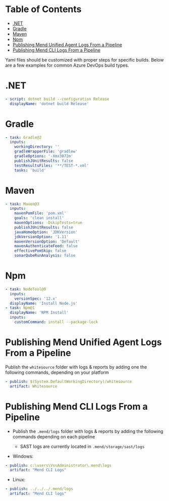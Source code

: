 # Table of Contents
- [.NET](#.net)
- [Gradle](#gradle)
- [Maven](#maven)
- [Npm](#npm)
- [Publishing Mend Unified Agent Logs From a Pipeline](#publishing-mend-unified-agent-logs-from-a-pipeline)
- [Publishing Mend CLI Logs From a Pipeline](#publishing-mend-cli-logs-from-a-pipeline)

Yaml files should be customized with proper steps for specific builds.  Below are a few examples for common Azure DevOps build types.

# .NET
```yml
- script: dotnet build --configuration Release
  displayName: 'dotnet build Release'
```
# Gradle
```yml
- task: Gradle@2
  inputs:
    workingDirectory: ''
    gradleWrapperFile: 'gradlew'
    gradleOptions: '-Xmx3072m'
    publishJUnitResults: false
    testResultsFiles: '**/TEST-*.xml'
    tasks: 'build'
```
# Maven
```yml
- task: Maven@3
  inputs:
    mavenPomFile: 'pom.xml'
    goals: 'clean install'
    mavenOptions: -DskipTests=true
    publishJUnitResults: false
    javaHomeOption: 'JDKVersion'
    jdkVersionOption: '1.11'
    mavenVersionOption: 'Default'
    mavenAuthenticateFeed: false
    effectivePomSkip: false
    sonarQubeRunAnalysis: false
```

# Npm
```yml
- task: NodeTool@0
  inputs:
    versionSpec: '12.x'
  displayName: 'Install Node.js'
- task: Npm@1
  displayName: 'NPM Install'
  inputs:
    customCommand: install --package-lock
```


# Publishing Mend Unified Agent Logs From a Pipeline

Publish the `whitesource` folder with logs & reports by adding one the following commands, depending on your platform


```yaml
- publish: $(System.DefaultWorkingDirectory)/whitesource
  artifact: Whitesource
```

# Publishing Mend CLI Logs From a Pipeline

* Publish the `.mend/logs` folder with logs & reports by adding the following commands depending on each pipeline
  * SAST logs are currently located in ```.mend/storage/sast/logs```

* Windows:
```yaml
- publish: c:\users\VssAdministrator\.mend\logs
  artifact: "Mend CLI Logs"
```
* Linux:
```yaml
- publish: ../../../.mend/logs
  artifact: "Mend CLI logs"
```


